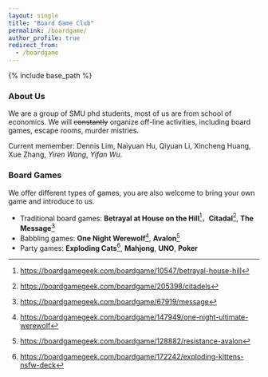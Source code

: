 ```yaml
---
layout: single
title: "Board Game Club"
permalink: /boardgame/
author_profile: true
redirect_from:
  - /boardgame
---
```


{% include base_path %}

### About Us

We are a group of SMU phd students, most of us are from school of economics. We will ~~constantly~~ organize off-line 
activities, including board games, escape rooms, murder mistries.   

Current memember: Dennis Lim, Naiyuan Hu, Qiyuan Li, Xincheng Huang, Xue Zhang, *Yiren Wang*, *Yifan Wu*.

### Board Games

We offer different types of games, you are also welcome to bring your own game and introduce to us. 

* Traditional board games: **Betrayal at House on the Hill**[^1]，**Citadal**[^2], **The Message**[^3] 
* Babbling games: **One Night Werewolf**[^4], **Avalon**[^5]
* Party games: **Exploding Cats**[^6], **Mahjong**, **UNO**, **Poker**


[^1]: <https://boardgamegeek.com/boardgame/10547/betrayal-house-hill>  
[^2]: <https://boardgamegeek.com/boardgame/205398/citadels>  
[^3]: <https://boardgamegeek.com/boardgame/67919/message>  
[^4]: <https://boardgamegeek.com/boardgame/147949/one-night-ultimate-werewolf>  
[^5]: <https://boardgamegeek.com/boardgame/128882/resistance-avalon>  
[^6]: <https://boardgamegeek.com/boardgame/172242/exploding-kittens-nsfw-deck>  

